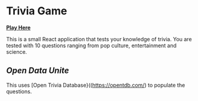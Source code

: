 # Trivia Game

[__Play Here__](https://moseym.github.io/trivia)

This is a small React application that tests your knowledge of trivia. You are tested with 10 questions ranging from pop culture, entertainment and science. 


## _Open Data Unite_

This uses [Open Trivia Database}((https://opentdb.com/) to populate the questions.
